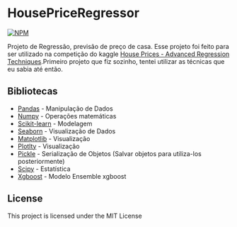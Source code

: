 # HousePriceRegressor

[![NPM](https://img.shields.io/npm/l/react)](https://github.com/LucasAlves99/CreditDataRisk_Classification/blob/main/LICENSE) 

Projeto de Regressão, previsão de preço de casa. Esse projeto foi feito para ser utilizado na competição do kaggle 
[House Prices - Advanced Regression Techniques](https://www.kaggle.com/competitions/house-prices-advanced-regression-techniques).Primeiro projeto que 
fiz sozinho, tentei utilizar as técnicas que eu sabia até então.

## Bibliotecas
* [Pandas](https://pandas.pydata.org/) - Manipulação de Dados
* [Numpy](https://numpy.org/) - Operações matemáticas 
* [Scikit-learn](https://scikit-learn.org/stable/) - Modelagem
* [Seaborn](https://seaborn.pydata.org/index.html) - Visualização de Dados
* [Matplotlib](https://matplotlib.org/) - Visualização 
* [Plotlty](https://plotly.com/) - Visualização
* [Pickle](https://docs.python.org/3/library/pickle.html) - Serialização de Objetos (Salvar objetos para utiliza-los posteriormente)
* [Scipy](https://scipy.org/) - Estatística
* [Xgboost](https://xgboost.readthedocs.io/en/stable/) - Modelo Ensemble xgboost

## License

This project is licensed under the MIT License








